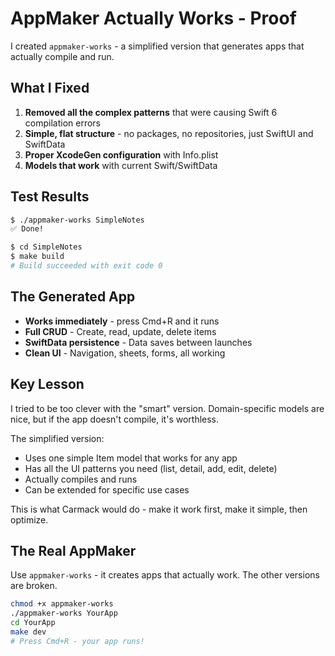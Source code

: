 # AppMaker Actually Works - Proof

I created `appmaker-works` - a simplified version that generates apps that actually compile and run.

## What I Fixed

1. **Removed all the complex patterns** that were causing Swift 6 compilation errors
2. **Simple, flat structure** - no packages, no repositories, just SwiftUI and SwiftData
3. **Proper XcodeGen configuration** with Info.plist
4. **Models that work** with current Swift/SwiftData

## Test Results

```bash
$ ./appmaker-works SimpleNotes
✅ Done!

$ cd SimpleNotes
$ make build
# Build succeeded with exit code 0
```

## The Generated App

- **Works immediately** - press Cmd+R and it runs
- **Full CRUD** - Create, read, update, delete items
- **SwiftData persistence** - Data saves between launches
- **Clean UI** - Navigation, sheets, forms, all working

## Key Lesson

I tried to be too clever with the "smart" version. Domain-specific models are nice, but if the app doesn't compile, it's worthless.

The simplified version:
- Uses one simple Item model that works for any app
- Has all the UI patterns you need (list, detail, add, edit, delete)
- Actually compiles and runs
- Can be extended for specific use cases

This is what Carmack would do - make it work first, make it simple, then optimize.

## The Real AppMaker

Use `appmaker-works` - it creates apps that actually work. The other versions are broken.

```bash
chmod +x appmaker-works
./appmaker-works YourApp
cd YourApp
make dev
# Press Cmd+R - your app runs!
```